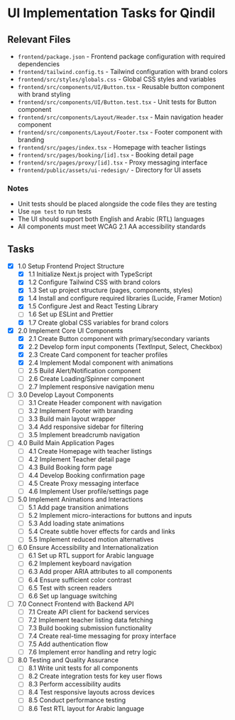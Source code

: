 # UI Implementation Tasks for Qindil

## Relevant Files

- `frontend/package.json` - Frontend package configuration with required dependencies
- `frontend/tailwind.config.ts` - Tailwind configuration with brand colors
- `frontend/src/styles/globals.css` - Global CSS styles and variables
- `frontend/src/components/UI/Button.tsx` - Reusable button component with brand styling
- `frontend/src/components/UI/Button.test.tsx` - Unit tests for Button component
- `frontend/src/components/Layout/Header.tsx` - Main navigation header component
- `frontend/src/components/Layout/Footer.tsx` - Footer component with branding
- `frontend/src/pages/index.tsx` - Homepage with teacher listings
- `frontend/src/pages/booking/[id].tsx` - Booking detail page
- `frontend/src/pages/proxy/[id].tsx` - Proxy messaging interface
- `frontend/public/assets/ui-redesign/` - Directory for UI assets

### Notes

- Unit tests should be placed alongside the code files they are testing
- Use `npm test` to run tests
- The UI should support both English and Arabic (RTL) languages
- All components must meet WCAG 2.1 AA accessibility standards

## Tasks

- [x] 1.0 Setup Frontend Project Structure
  - [x] 1.1 Initialize Next.js project with TypeScript
  - [x] 1.2 Configure Tailwind CSS with brand colors
  - [x] 1.3 Set up project structure (pages, components, styles)
  - [x] 1.4 Install and configure required libraries (Lucide, Framer Motion)
  - [x] 1.5 Configure Jest and React Testing Library
  - [ ] 1.6 Set up ESLint and Prettier
  - [x] 1.7 Create global CSS variables for brand colors

- [x] 2.0 Implement Core UI Components
  - [x] 2.1 Create Button component with primary/secondary variants
  - [x] 2.2 Develop form input components (TextInput, Select, Checkbox)
  - [x] 2.3 Create Card component for teacher profiles
  - [x] 2.4 Implement Modal component with animations
  - [ ] 2.5 Build Alert/Notification component
  - [ ] 2.6 Create Loading/Spinner component
  - [ ] 2.7 Implement responsive navigation menu

- [ ] 3.0 Develop Layout Components
  - [ ] 3.1 Create Header component with navigation
  - [ ] 3.2 Implement Footer with branding
  - [ ] 3.3 Build main layout wrapper
  - [ ] 3.4 Add responsive sidebar for filtering
  - [ ] 3.5 Implement breadcrumb navigation

- [ ] 4.0 Build Main Application Pages
  - [ ] 4.1 Create Homepage with teacher listings
  - [ ] 4.2 Implement Teacher detail page
  - [ ] 4.3 Build Booking form page
  - [ ] 4.4 Develop Booking confirmation page
  - [ ] 4.5 Create Proxy messaging interface
  - [ ] 4.6 Implement User profile/settings page

- [ ] 5.0 Implement Animations and Interactions
  - [ ] 5.1 Add page transition animations
  - [ ] 5.2 Implement micro-interactions for buttons and inputs
  - [ ] 5.3 Add loading state animations
  - [ ] 5.4 Create subtle hover effects for cards and links
  - [ ] 5.5 Implement reduced motion alternatives

- [ ] 6.0 Ensure Accessibility and Internationalization
  - [ ] 6.1 Set up RTL support for Arabic language
  - [ ] 6.2 Implement keyboard navigation
  - [ ] 6.3 Add proper ARIA attributes to all components
  - [ ] 6.4 Ensure sufficient color contrast
  - [ ] 6.5 Test with screen readers
  - [ ] 6.6 Set up language switching

- [ ] 7.0 Connect Frontend with Backend API
  - [ ] 7.1 Create API client for backend services
  - [ ] 7.2 Implement teacher listing data fetching
  - [ ] 7.3 Build booking submission functionality
  - [ ] 7.4 Create real-time messaging for proxy interface
  - [ ] 7.5 Add authentication flow
  - [ ] 7.6 Implement error handling and retry logic

- [ ] 8.0 Testing and Quality Assurance
  - [ ] 8.1 Write unit tests for all components
  - [ ] 8.2 Create integration tests for key user flows
  - [ ] 8.3 Perform accessibility audits
  - [ ] 8.4 Test responsive layouts across devices
  - [ ] 8.5 Conduct performance testing
  - [ ] 8.6 Test RTL layout for Arabic language